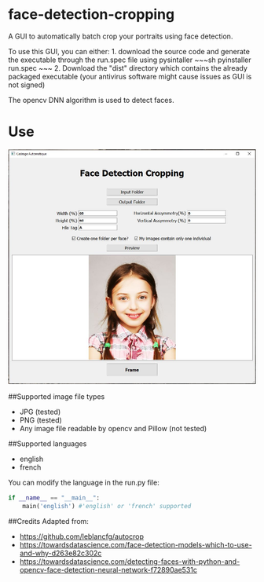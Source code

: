 # face-detection-cropping

A GUI to automatically batch crop your portraits using face detection.

To use this GUI, you can either:
	1. download the source code and generate the executable through the run.spec file using pysintaller
		~~~sh
		pyinstaller run.spec
		~~~
	2. Download the "dist" directory which contains the already packaged executable (your antivirus software might cause issues as GUI is not signed)

The opencv DNN algorithm is used to detect faces. 

# Use
![Alt text](./readme_images/app.jpg?raw=true "GUI")


##Supported image file types

* JPG (tested)
* PNG (tested)
* Any image file readable by opencv and Pillow (not tested)

##Supported languages

* english
* french

You can modify the language in the run.py file:

~~~python
if __name__ == "__main__":
    main('english') #'english' or 'french' supported
~~~
	
##Credits
Adapted from:
* https://github.com/leblancfg/autocrop
* https://towardsdatascience.com/face-detection-models-which-to-use-and-why-d263e82c302c
* https://towardsdatascience.com/detecting-faces-with-python-and-opencv-face-detection-neural-network-f72890ae531c
